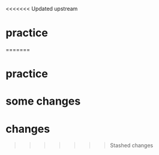 <<<<<<< Updated upstream
# practice
=======
# practice
# some changes
# changes
>>>>>>> Stashed changes
